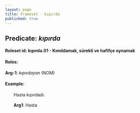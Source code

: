 ```yaml
---
layout: page
title: Frameset - kıpırda
published: true
---
```

<h2>Predicate: <i>kıpırda</i></h2>
<h4>Roleset id: kıpırda.01 - Kımıldamak, sürekli ve hafifçe oynamak<br>
<h4>Roles:</h4>
<b>Arg-1</b>: <i>kıpırdayan</i>  (NOM) <br>
<h4>Example:</h4>
&emsp;&emsp;Hasta kıpırdadı.<br><br>
&emsp;&emsp;<b>Arg1</b>:  Hasta<br>

